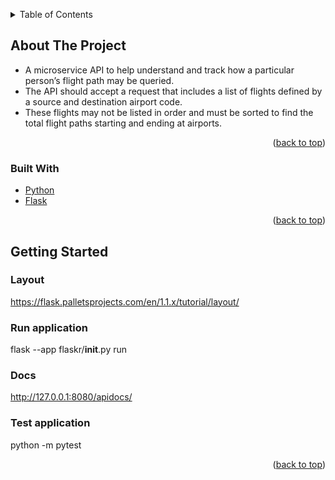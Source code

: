 <a name="readme-top"></a>

<!-- TABLE OF CONTENTS -->
<details>
  <summary>Table of Contents</summary>
  <ol>
    <li>
      <a href="#about-the-project">About The Project</a>
      <ul>
        <li><a href="#built-with">Built With</a></li>
      </ul>
    </li>
    <li>
      <a href="#getting-started">Getting Started</a>
    </li>
  </ol>
</details>

<!-- ABOUT THE PROJECT -->
## About The Project

* A microservice API to help understand and track how a particular person’s flight path may be queried.
* The API should accept a request that includes a list of flights defined by a source and destination airport code.
* These flights may not be listed in order and must be sorted to find the total flight paths starting and ending at airports.

<p align="right">(<a href="#readme-top">back to top</a>)</p>

<!-- BUILT WITH -->
### Built With

* [Python](https://www.python.org/)
* [Flask](https://flask.palletsprojects.com/en/3.0.x/#)

<p align="right">(<a href="#readme-top">back to top</a>)</p>

<!-- GETTING STARTED -->
## Getting Started

### Layout
https://flask.palletsprojects.com/en/1.1.x/tutorial/layout/

### Run application
flask --app flaskr/__init__.py run

### Docs
http://127.0.0.1:8080/apidocs/

### Test application
python -m pytest

<p align="right">(<a href="#readme-top">back to top</a>)</p>